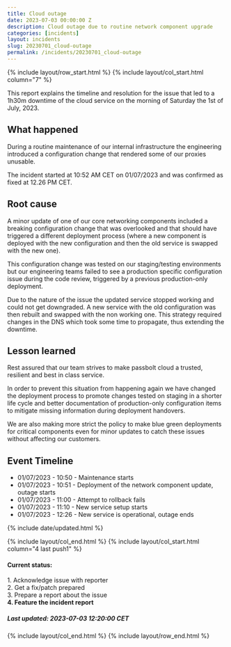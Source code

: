 ```yaml
---
title: Cloud outage
date: 2023-07-03 00:00:00 Z
description: Cloud outage due to routine network component upgrade
categories: [incidents]
layout: incidents
slug: 20230701_cloud-outage
permalink: /incidents/20230701_cloud-outage
---
```


{% include layout/row_start.html %}
{% include layout/col_start.html column="7" %}

This report explains the timeline and resolution for the issue that led to a 1h30m downtime of the cloud service 
on the morning of Saturday the 1st of July, 2023.

## What happened
During a routine maintenance of our internal infrastructure the engineering introduced a configuration change that 
rendered some of our proxies unusable.

The incident started at 10:52 AM CET on 01/07/2023 and was confirmed as fixed at 12.26 PM CET.

## Root cause
A minor update of one of our core networking components included a breaking configuration change that was overlooked 
and that should have triggered a different deployment process (where a new component is deployed with the new 
configuration and then the old service is swapped with the new one).

This configuration change was tested on our staging/testing environments but our engineering teams failed to see a 
production specific configuration issue during the code review, triggered by a previous production-only deployment.

Due to the nature of the issue the updated service stopped working and could not get downgraded. A new service with 
the old configuration was then rebuilt and swapped with the non working one. This strategy required changes in the 
DNS which took some time to propagate, thus extending the downtime.

## Lesson learned
Rest assured that our team strives to make passbolt cloud a trusted, resilient and best in class service.

In order to prevent this situation from happening again we have changed the deployment process to promote changes 
tested on staging in a shorter life cycle and better documentation of production-only configuration items to 
mitigate missing information during deployment handovers.

We are also making more strict the policy to make blue green deployments for critical components even for minor 
updates to catch these issues without affecting our customers.


## Event Timeline

- 01/07/2023 - 10:50 - Maintenance starts
- 01/07/2023 - 10:51 - Deployment of the network component update, outage starts
- 01/07/2023 - 11:00 - Attempt to rollback fails
- 01/07/2023 - 11:10 - New service setup starts
- 01/07/2023 - 12:26 - New service is operational, outage ends

{% include date/updated.html %}

{% include layout/col_end.html %}
{% include layout/col_start.html column="4 last push1" %}
<div class="tldr message success">
    <h4>Current status:</h4>
    1. Acknowledge issue with reporter<br/>
    2. Get a fix/patch prepared<br/>
    3. Prepare a report about the issue<br/>
    <strong>4. Feature the incident report</strong>
    <h5>Last updated: 2023-07-03 12:20:00 CET</h5>
</div>
{% include layout/col_end.html %}
{% include layout/row_end.html %}